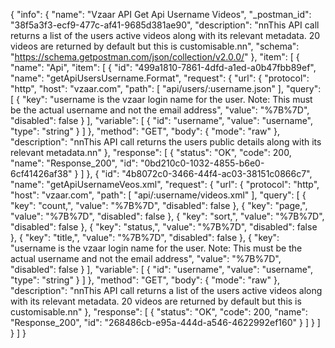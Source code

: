 {
  "info": {
    "name": "Vzaar API Get Api Username Videos",
    "_postman_id": "38f5a3f3-ecf9-477c-af41-9685d381ae90",
    "description": "nnThis API call returns a list of the users active videos along with its relevant metadata. 20 videos are returned by default but this is customisable.nn",
    "schema": "https://schema.getpostman.com/json/collection/v2.0.0/"
  },
  "item": [
    {
      "name": "Api",
      "item": [
        {
          "id": "499a1810-7861-4dfd-a1ed-a0b47fbb89ef",
          "name": "getApiUsersUsername.Format",
          "request": {
            "url": {
              "protocol": "http",
              "host": "vzaar.com",
              "path": [
                "api/users/:username.json"
              ],
              "query": [
                {
                  "key": "username is the vzaar login name for the user. Note: This must be the actual username and not the email address",
                  "value": "%7B%7D",
                  "disabled": false
                }
              ],
              "variable": [
                {
                  "id": "username",
                  "value": "username",
                  "type": "string"
                }
              ]
            },
            "method": "GET",
            "body": {
              "mode": "raw"
            },
            "description": "nnThis API call returns the users public details along with its relevant metadata.nn"
          },
          "response": [
            {
              "status": "OK",
              "code": 200,
              "name": "Response_200",
              "id": "0bd210c0-1032-4855-b6e0-6cf41426af38"
            }
          ]
        },
        {
          "id": "4b8072c0-3466-44f4-ac03-38151c0866c7",
          "name": "getApiUsernameVeos.xml",
          "request": {
            "url": {
              "protocol": "http",
              "host": "vzaar.com",
              "path": [
                "api/:username/videos.xml"
              ],
              "query": [
                {
                  "key": "count,",
                  "value": "%7B%7D",
                  "disabled": false
                },
                {
                  "key": "page,",
                  "value": "%7B%7D",
                  "disabled": false
                },
                {
                  "key": "sort,",
                  "value": "%7B%7D",
                  "disabled": false
                },
                {
                  "key": "status,",
                  "value": "%7B%7D",
                  "disabled": false
                },
                {
                  "key": "title,",
                  "value": "%7B%7D",
                  "disabled": false
                },
                {
                  "key": "username is the vzaar login name for the user. Note: This must be the actual username and not the email address",
                  "value": "%7B%7D",
                  "disabled": false
                }
              ],
              "variable": [
                {
                  "id": "username",
                  "value": "username",
                  "type": "string"
                }
              ]
            },
            "method": "GET",
            "body": {
              "mode": "raw"
            },
            "description": "nnThis API call returns a list of the users active videos along with its relevant metadata. 20 videos are returned by default but this is customisable.nn"
          },
          "response": [
            {
              "status": "OK",
              "code": 200,
              "name": "Response_200",
              "id": "268486cb-e95a-444d-a546-4622992ef160"
            }
          ]
        }
      ]
    }
  ]
}